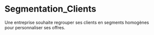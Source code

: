 # Segmentation_Clients
Une entreprise souhaite regrouper ses clients en segments homogènes pour personnaliser ses offres.
